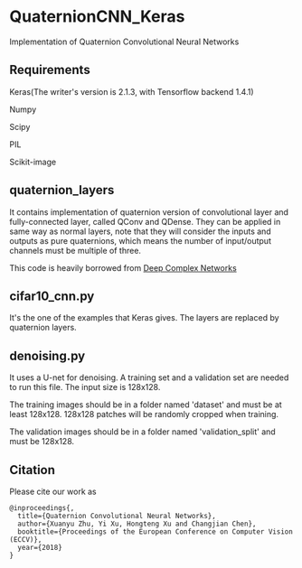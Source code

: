 # QuaternionCNN_Keras
Implementation of Quaternion Convolutional Neural Networks 

## Requirements
Keras(The writer's version is 2.1.3, with Tensorflow backend 1.4.1)

Numpy

Scipy

PIL

Scikit-image
## quaternion_layers 
It contains implementation of quaternion version of convolutional layer and fully-connected layer, called QConv and QDense.
They can be applied in same way as normal layers, note that they will consider the inputs and outputs as pure quaternions, which means the number of input/output channels must be multiple of three.

This code is heavily borrowed from [Deep Complex Networks](https://github.com/ChihebTrabelsi/deep_complex_networks)
## cifar10_cnn.py
It's the one of the examples that Keras gives. The layers are replaced by quaternion layers.
## denoising.py
It uses a U-net for denoising. A training set and a validation set are needed to run this file. The input size is 128x128. 

The training images should be in a folder named 'dataset' and must be at least 128x128. 128x128 patches will be randomly cropped when training. 

The validation images should be in a folder named 'validation_split' and must be 128x128.
## Citation
Please cite our work as
```
@inproceedings{,
  title={Quaternion Convolutional Neural Networks},
  author={Xuanyu Zhu, Yi Xu, Hongteng Xu and Changjian Chen},
  booktitle={Proceedings of the European Conference on Computer Vision (ECCV)},
  year={2018}
}
```
